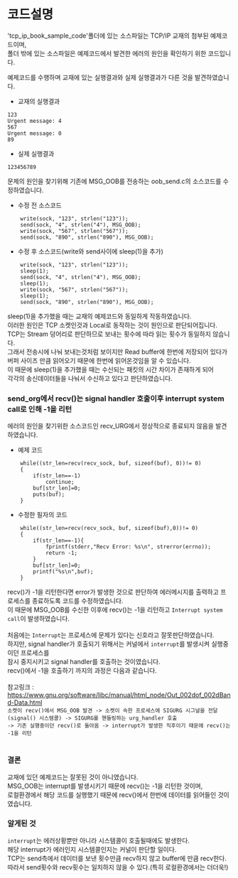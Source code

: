 # 코드설명
'tcp_ip_book_sample_code'폴더에 있는 소스파일는 TCP/IP 교재의 첨부된 예제코드이며,<br>
폴더 밖에 있는 소스파일은 예제코드에서 발견한 에러의 원인을 확인하기 위한 코드입니다.
<br>

예제코드를 수행하며 교재에 있는 실행결과와 실제 실행결과가 다른 것을 발견하였습니다.

- 교재의 실행결과
```
123
Urgent message: 4
567
Urgent message: 0
89
```

- 실제 실행결과
```
123456789
```

문제의 원인을 찾기위해 기존에 MSG_OOB를 전송하는 oob_send.c의 소스코드를 수정하였습니다.
- 수정 전 소스코드
```
	write(sock, "123", strlen("123"));
	send(sock, "4", strlen("4"), MSG_OOB);
	write(sock, "567", strlen("567"));
	send(sock, "890", strlen("890"), MSG_OOB);
```
- 수정 후 소스코드(write와 send사이에 sleep(1)을 추가)
```
	write(sock, "123", strlen("123"));
	sleep(1);
	send(sock, "4", strlen("4"), MSG_OOB);
	sleep(1);
	write(sock, "567", strlen("567"));
	sleep(1);
	send(sock, "890", strlen("890"), MSG_OOB);
```

sleep(1)을 추가했을 때는 교재의 예제코드와 동일하게 작동하였습니다.<br>
이러한 원인은 TCP 소켓인것과 Local로 동작하는 것이 원인으로 판단되어집니다.<br>
TCP는 Stream 덩어리로 판단하므로 보내는 횟수에 따라 읽는 횟수가 동일하지 않습니다.<br>
그래서 전송시에 나눠 보내는것처럼 보이지만 Read buffer에 한번에 저장되어 있다가<br>
버퍼 사이즈 만큼 읽어오기 때문에 한번에 읽어온것임을 알 수 있습니다.<br>
이 때문에 sleep(1)을 추가했을 때는 수신되는 패킷의 시간 차이가 존재하게 되어<br>
각각의 송신데이터들을 나눠서 수신하고 있다고 판단하였습니다.<br>

### send_org에서 recv()는 signal handler 호출이후 interrupt system call로 인해 -1을 리턴
에러의 원인을 찾기위한 소스코드인 recv_URG에서 정상적으로 종료되지 않음을 발견하였습니다.
- 예제 코드
```
	while((str_len=recv(recv_sock, buf, sizeof(buf), 0))!= 0) 
	{
		if(str_len==-1)
			continue;
		buf[str_len]=0;
		puts(buf);
	}
```
- 수정한 필자의 코드
```
	while((str_len=recv(recv_sock, buf, sizeof(buf),0))!= 0)
	{
		if(str_len==-1){
			fprintf(stderr,"Recv Error: %s\n", strerror(errno));
			return -1;		
		}
		buf[str_len]=0;
		printf("%s\n",buf);
	}
```
recv()가 -1을 리턴한다면 error가 발생한 것으로 판단하여 에러메시지를 출력하고 프로세스를 종료하도록 코드를 수정하였습니다.<br>
이 때문에 MSG_OOB를 수신한 이후에 recv()는 -1을 리턴하고 `Interrupt system call`이 발생하였습니다.<br><br>
처음에는 `Interrupt`는 프로세스에 문제가 있다는 신호라고 잘못판단하였습니다.<br>
하지만, signal handler가 호출되기 위해서는 커널에서 `interrupt`를 발생시켜 실행중이던 프로세스를<br>
잠시 중지시키고 signal handler를 호출하는 것이였습니다.<br>
recv()에서 -1을 호출하기 까지의 과정은 다음과 같습니다.<br><br>
참고링크 : https://www.gnu.org/software/libc/manual/html_node/Out_002dof_002dBand-Data.html<br>
`소켓이 recv()에서 MSG_OOB 발견 -> 소켓이 속한 프로세스에 SIGURG 시그널을 전달(signal() 시스템콜) -> SIGURG를 핸들링하는 urg_handler 호출`<br>
`-> 기존 실행중이던 recv()로 돌아옴 -> interrupt가 발생한 직후이기 때문에 recv()는 -1을 리턴`<br>
<br>
### 결론
교재에 있던 예제코드는 잘못된 것이 아니였습니다.<br>
MSG_OOB는 interrupt를 발생시키기 때문에 recv()는 -1을 리턴한 것이며,<br>
로컬환경에서 해당 코드를 실행했기 때문에 recv()에서 한번에 데이터를 읽어들인 것이였습니다.<br>

### 알게된 것
`interrupt`는 에러상황뿐만 아니라 시스템콜이 호출될때에도 발생한다.<br>
해당 interrupt가 에러인지 시스템콜인지는 커널이 판단할 일이다.<br>
TCP는 send측에서 데이터를 보낸 횟수만큼 recv하지 않고 buffer에 만큼 recv한다.<br>
따라서 send횟수와 recv횟수는 일치하지 않을 수 있다.(특히 로컬환경에서는 더더욱!)<br>
